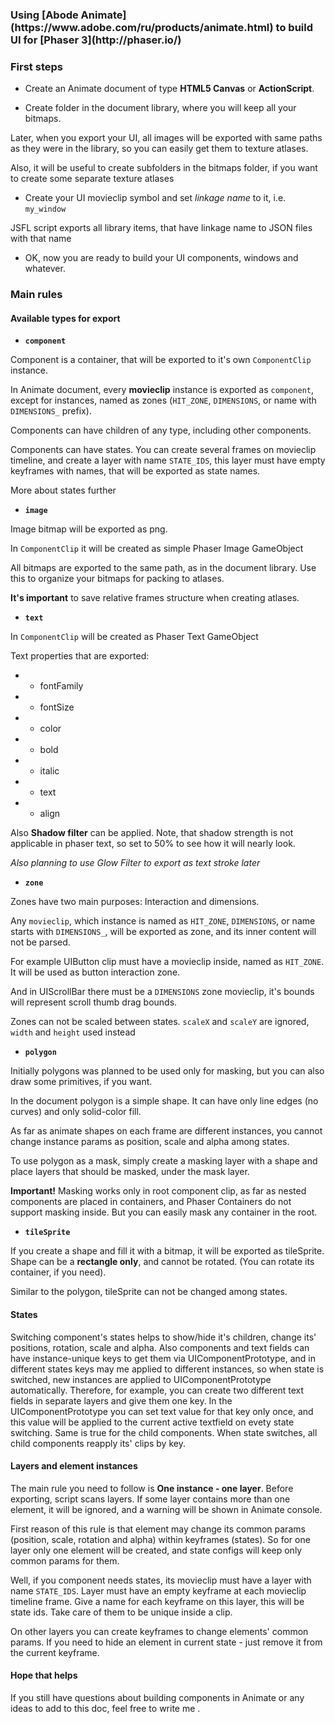 <h3>Using [Abode Animate](https://www.adobe.com/ru/products/animate.html) 
to build UI for [Phaser 3](http://phaser.io/)<h3>


<h3>First steps</h3>

* Create an Animate document of type **HTML5 Canvas** or **ActionScript**.

* Create folder in the document library, where you will keep all your bitmaps.
 
Later, when you export your UI, all images will be exported with same 
paths as they were in the library, so you can easily get them to texture atlases.  

Also, it will be useful to create subfolders in the bitmaps folder, 
if you want to create some separate texture atlases

* Create your UI movieclip symbol and set *linkage name* to it, i.e. `my_window`
 
JSFL script exports all library items, that have linkage name 
to JSON files with that name

* OK, now you are ready to build your UI components, windows and whatever.


<h3>Main rules</h3>

<h4>Available types for export</h4>

* **`component`**

Component is a container, that will be exported to it's own `ComponentClip` instance.

In Animate document, every **movieclip** instance is exported as `component`, except for instances, 
named as zones (`HIT_ZONE`, `DIMENSIONS`, or name with `DIMENSIONS_` prefix).

Components can have children of any type, including other components.

Components can have states. You can create several frames on movieclip timeline, 
and create a layer with name `STATE_IDS`, this layer must have empty keyframes with names, 
that will be exported as state names. 

More about states further


* **`image`**

Image bitmap will be exported as png.
  
In `ComponentClip` it will be created as simple Phaser Image GameObject

All bitmaps are exported to the same path, as in the document library. 
Use this to organize your bitmaps for packing to atlases.

**It's important** to save relative frames structure when creating atlases.  


* **`text`**

In `ComponentClip` will be created as Phaser Text GameObject

Text properties that are exported: 
- - fontFamily
- - fontSize
- - color
- - bold
- - italic
- - text
- - align

Also **Shadow filter** can be applied. 
Note, that shadow strength is not applicable in phaser text, so set to 50% to see how it will nearly look.

*Also planning to use Glow Filter to export as text stroke later* 


* **`zone`**

Zones have two main purposes: Interaction and dimensions. 

Any `movieclip`, which instance is named as `HIT_ZONE`, `DIMENSIONS`, or name starts with `DIMENSIONS_`,
will be exported as zone, and its inner content will not be parsed.

For example UIButton clip must have a movieclip inside, named as `HIT_ZONE`. 
It will be used as button interaction zone.

And in UIScrollBar there must be a `DIMENSIONS` zone movieclip, it's bounds will represent scroll thumb drag bounds.  

Zones can not be scaled between states. `scaleX` and `scaleY` are ignored, `width` and `height` used instead

* **`polygon`**

Initially polygons was planned to be used only for masking, but you can also draw some primitives, if you want.

In the document polygon is a simple shape. 
It can have only line edges (no curves) and only solid-color fill.

As far as animate shapes on each frame are different instances, 
you cannot change instance params as position, scale and alpha among states.

To use polygon as a mask, simply create a masking layer with a shape and place layers that should be masked, 
under the mask layer. 

**Important!** Masking works only in root component clip, as far as nested components are placed in containers, 
and Phaser Containers do not support masking inside. But you can easily mask any container in the root.

* **`tileSprite`**

If you create a shape and fill it with a bitmap, it will be exported as tileSprite.
Shape can be a **rectangle only**, and cannot be rotated. (You can rotate its container, if you need).

Similar to the polygon, tileSprite can not be changed among states.


<h4>States</h4>

Switching component's states helps to show/hide it's children, change its' positions, rotation, scale and alpha.
Also components and text fields can have instance-unique keys to get them via UIComponentPrototype, 
and in different states keys may me applied to different instances, so when state is switched, new instances are 
applied to UIComponentPrototype automatically. 
Therefore, for example, you can create two different text fields in separate layers and give them one key. 
In the UIComponentPrototype you can set text value for that key only once, and this value will be applied 
to the current active textfield on evety state switching. Same is true for the child components. When state switches, 
all child components reapply its' clips by key.

<h4>Layers and element instances</h4>

The main rule you need to follow is **One instance - one layer**. Before exporting, script scans layers. 
If some layer contains more than one element, it will be ignored, and a warning will be shown in Animate console.

First reason of this rule is that element may change its common params (position, scale, rotation and alpha)
within keyframes (states). So for one layer only one element will be created, 
and state configs will keep only common params for them.

Well, if you component needs states, its movieclip must have a layer with name `STATE_IDS`. 
Layer must have an empty keyframe at each movieclip timeline frame. Give a name for each keyframe on this layer, 
this will be state ids. Take care of them to be unique inside a clip.

On other layers you can create keyframes to change elements' common params. 
If you need to hide an element in current state - just remove it from the current keyframe.


<h4>Hope that helps</h4>
If you still have questions about building components in Animate or any ideas to add to this doc, 
feel free to write me <anton.bystrov@gmail.com>. 
